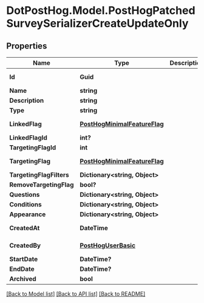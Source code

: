 # DotPostHog.Model.PostHogPatchedSurveySerializerCreateUpdateOnly

## Properties

Name | Type | Description | Notes
------------ | ------------- | ------------- | -------------
**Id** | **Guid** |  | [optional] [readonly] 
**Name** | **string** |  | [optional] 
**Description** | **string** |  | [optional] 
**Type** | **string** |  | [optional] 
**LinkedFlag** | [**PostHogMinimalFeatureFlag**](PostHogMinimalFeatureFlag.md) |  | [optional] [readonly] 
**LinkedFlagId** | **int?** |  | [optional] 
**TargetingFlagId** | **int** |  | [optional] 
**TargetingFlag** | [**PostHogMinimalFeatureFlag**](PostHogMinimalFeatureFlag.md) |  | [optional] [readonly] 
**TargetingFlagFilters** | **Dictionary&lt;string, Object&gt;** |  | [optional] 
**RemoveTargetingFlag** | **bool?** |  | [optional] 
**Questions** | **Dictionary&lt;string, Object&gt;** |  | [optional] 
**Conditions** | **Dictionary&lt;string, Object&gt;** |  | [optional] 
**Appearance** | **Dictionary&lt;string, Object&gt;** |  | [optional] 
**CreatedAt** | **DateTime** |  | [optional] [readonly] 
**CreatedBy** | [**PostHogUserBasic**](PostHogUserBasic.md) |  | [optional] [readonly] 
**StartDate** | **DateTime?** |  | [optional] 
**EndDate** | **DateTime?** |  | [optional] 
**Archived** | **bool** |  | [optional] 

[[Back to Model list]](../README.md#documentation-for-models) [[Back to API list]](../README.md#documentation-for-api-endpoints) [[Back to README]](../README.md)


